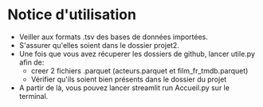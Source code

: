 # Notice d'utilisation

- Veiller aux formats .tsv des bases de données importées.
- S'assurer qu'elles soient dans le dossier projet2.
- Une fois que vous avez récuperer les dossiers de github, lancer utile.py afin de:
    - creer 2 fichiers .parquet (acteurs.parquet et film_fr_tmdb.parquet)
    - Vérifier qu'ils soient bien présents dans le dossier du projet
- A partir de là, vous pouvez lancer streamlit run Accueil.py sur le terminal.